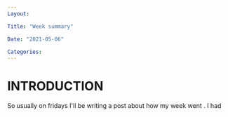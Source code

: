 ```yaml
---
Layout:

Title: "Week summary"

Date: "2021-05-06"

Categories:
---
```


# INTRODUCTION
So usually on fridays I'll be writing a post about how my week went . I had 
